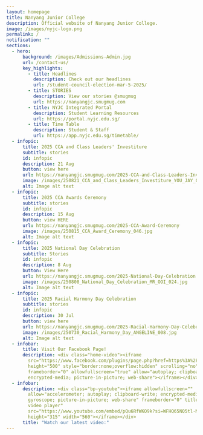 ```yaml
---
layout: homepage
title: Nanyang Junior College
description: Official website of Nanyang Junior College.
image: /images/nyjc-logo.png
permalink: /
notification: ""
sections:
  - hero:
      background: /images/Admissions-Admin.jpg
      url: /contact-us/
      key_highlights:
        - title: Headlines
          description: Check out our headlines
          url: /student-council-election-mar-5-2025/
        - title: STORIES
          description: View our stories @smugmug
          url: https://nanyangjc.smugmug.com
        - title: NYJC Integrated Portal
          description: Student Learning Resources
          url: https://portal.nyjc.edu.sg/
        - title: Time Table
          description: Student & Staff
          url: https://app.nyjc.edu.sg/timetable/
  - infopic:
      title: 2025 CCA and Class Leaders' Investiture
      subtitle: stories
      id: infopic
      description: 21 Aug
      button: view here
      url: https://nanyangjc.smugmug.com/2025-CCA-and-Class-Leaders-Investiture
      image: /images/250821_CCA_and_Class_Leaders_Investiture_YOU_JAY_029.jpg
      alt: Image alt text
  - infopic:
      title: 2025 CCA Awards Ceremony
      subtitle: stories
      id: infopic
      description: 15 Aug
      button: view HERE
      url: https://nanyangjc.smugmug.com/2025-CCA-Award-Ceremony
      image: /images/250815_CCA_Award_Ceremony_046.jpg
      alt: Image alt text
  - infopic:
      title: 2025 National Day Celebration
      subtitle: Stories
      id: infopic
      description: 8 Aug
      button: View Here
      url: https://nanyangjc.smugmug.com/2025-National-Day-Celebration
      image: /images/250808_National_Day_Celebration_MR_OOI_024.jpg
      alt: Image alt text
  - infopic:
      title: 2025 Racial Harmony Day Celebration
      subtitle: stories
      id: infopic
      description: 30 Jul
      button: view here
      url: https://nanyangjc.smugmug.com/2025-Racial-Harmony-Day-Celebration
      image: /images/250730_Racial_Harmony_Day_ANGELINE_008.jpg
      alt: Image alt text
  - infobar:
      title: Visit Our Facebook Page!
      description: <div class="home-video"><iframe
        src="https://www.facebook.com/plugins/page.php?href=https%3A%2F%2Fwww.facebook.com%2FNanyangjc%2F&tabs=timeline&width=340&height=500&small_header=false&adapt_container_width=true&hide_cover=false&show_facepile=true&appId"
        height="500" style="border:none;overflow:hidden" scrolling="no"
        frameborder="0" allowfullscreen="true" allow="autoplay; clipboard-write;
        encrypted-media; picture-in-picture; web-share"></iframe></div>
  - infobar:
      description: <div class="bp-youtube"><iframe allowfullscreen=""
        allow="accelerometer; autoplay; clipboard-write; encrypted-media;
        gyroscope; picture-in-picture; web-share" frameborder="0" title="YouTube
        video player"
        src="https://www.youtube.com/embed/pQu6RfWKO9k?si=WFHQ65NQ5tl-M84f"
        height="315" width="560"></iframe></div>
      title: "Watch our latest video:"
---
```

